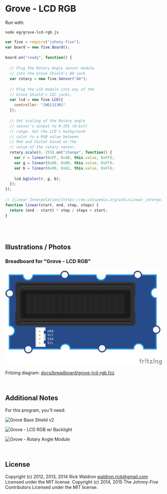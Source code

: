 <!--remove-start-->

# Grove - LCD RGB





Run with:
```bash
node eg/grove-lcd-rgb.js
```

<!--remove-end-->

```javascript
var five = require("johnny-five");
var board = new five.Board();

board.on("ready", function() {

  // Plug the Rotary Angle sensor module
  // into the Grove Shield's A0 jack
  var rotary = new five.Sensor("A0");

  // Plug the LCD module into any of the
  // Grove Shield's I2C jacks.
  var lcd = new five.LCD({
    controller: "JHD1313M1"
  });

  // Set scaling of the Rotary angle
  // sensor's output to 0-255 (8-bit)
  // range. Set the LCD's background
  // color to a RGB value between
  // Red and Violet based on the
  // value of the rotary sensor.
  rotary.scale(0, 255).on("change", function() {
    var r = linear(0xFF, 0x4B, this.value, 0xFF);
    var g = linear(0x00, 0x00, this.value, 0xFF);
    var b = linear(0x00, 0x82, this.value, 0xFF);

    lcd.bgColor(r, g, b);
  });
});

// [Linear Interpolation](https://en.wikipedia.org/wiki/Linear_interpolation)
function linear(start, end, step, steps) {
  return (end - start) * step / steps + start;
}





```


## Illustrations / Photos


### Breadboard for "Grove - LCD RGB"



![docs/breadboard/grove-lcd-rgb.png](breadboard/grove-lcd-rgb.png)<br>

Fritzing diagram: [docs/breadboard/grove-lcd-rgb.fzz](breadboard/grove-lcd-rgb.fzz)

&nbsp;





## Additional Notes
For this program, you'll need:

![Grove Base Shield v2](http://www.seeedstudio.com/depot/images/product/base%20shield%20V2_01.jpg)

![Grove - LCD RGB w/ Backlight](http://www.seeedstudio.com/wiki/images/0/03/Serial_LEC_RGB_Backlight_Lcd.jpg)

![Grove - Rotary Angle Module](http://www.seeedstudio.com/depot/images/product/rotary.jpg)


&nbsp;

<!--remove-start-->

## License
Copyright (c) 2012, 2013, 2014 Rick Waldron <waldron.rick@gmail.com>
Licensed under the MIT license.
Copyright (c) 2014, 2015 The Johnny-Five Contributors
Licensed under the MIT license.

<!--remove-end-->

